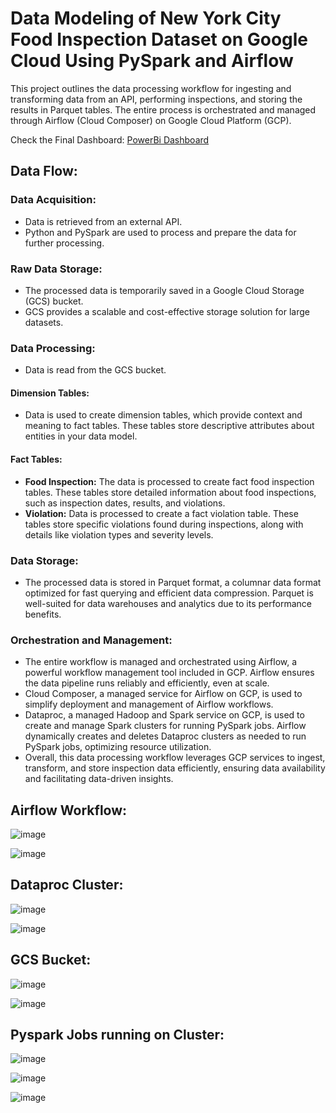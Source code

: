 # Data Modeling of New York City Food Inspection Dataset on Google Cloud Using PySpark and Airflow

This project outlines the data processing workflow for ingesting and transforming data from an API, performing inspections, and storing the results in Parquet tables. The entire process is orchestrated and managed through Airflow (Cloud Composer) on Google Cloud Platform (GCP).

Check the Final Dashboard: [PowerBi Dashboard](https://shorturl.at/fpMQ0)

## Data Flow:

### Data Acquisition:
- Data is retrieved from an external API.
- Python and PySpark are used to process and prepare the data for further processing.

### Raw Data Storage:
- The processed data is temporarily saved in a Google Cloud Storage (GCS) bucket.
- GCS provides a scalable and cost-effective storage solution for large datasets.

### Data Processing:
- Data is read from the GCS bucket.

#### Dimension Tables:
- Data is used to create dimension tables, which provide context and meaning to fact tables. These tables store descriptive attributes about entities in your data model.

#### Fact Tables:
- **Food Inspection:** The data is processed to create fact food inspection tables. These tables store detailed information about food inspections, such as inspection dates, results, and violations.
- **Violation:** Data is processed to create a fact violation table. These tables store specific violations found during inspections, along with details like violation types and severity levels.

### Data Storage:
- The processed data is stored in Parquet format, a columnar data format optimized for fast querying and efficient data compression. Parquet is well-suited for data warehouses and analytics due to its performance benefits.

### Orchestration and Management:
- The entire workflow is managed and orchestrated using Airflow, a powerful workflow management tool included in GCP. Airflow ensures the data pipeline runs reliably and efficiently, even at scale.
- Cloud Composer, a managed service for Airflow on GCP, is used to simplify deployment and management of Airflow workflows.
- Dataproc, a managed Hadoop and Spark service on GCP, is used to create and manage Spark clusters for running PySpark jobs. Airflow dynamically creates and deletes Dataproc clusters as needed to run PySpark jobs, optimizing resource utilization.
- Overall, this data processing workflow leverages GCP services to ingest, transform, and store inspection data efficiently, ensuring data availability and facilitating data-driven insights.

  
## Airflow Workflow:
![image](https://github.com/girish-Pillai/NYC_Food_Inspection_Data_Modeling/assets/98634040/80d9da14-059e-4f05-b5ec-960b057b903e)

![image](https://github.com/girish-Pillai/NYC_Food_Inspection_Data_Modeling/assets/98634040/6cd42b1e-d7ab-4e8e-b3c9-7dbdff10b99a)

## Dataproc Cluster:
![image](https://github.com/girish-Pillai/NYC_Food_Inspection_Data_Modeling/assets/98634040/768f67a9-c8d4-4c86-9acc-9d6f2b8f0ae3)

![image](https://github.com/girish-Pillai/NYC_Food_Inspection_Data_Modeling/assets/98634040/5c029c7d-a5f2-4b8d-80d9-e6b8a0d1dc4a)

## GCS Bucket:
![image](https://github.com/girish-Pillai/NYC_Food_Inspection_Data_Modeling/assets/98634040/6e2029ef-3a1b-4d03-be49-9e0651ac0211)

![image](https://github.com/girish-Pillai/NYC_Food_Inspection_Data_Modeling/assets/98634040/6d90ae6f-072a-42ce-8452-9214b0783b1a)

## Pyspark Jobs running on Cluster:
![image](https://github.com/girish-Pillai/NYC_Food_Inspection_Data_Modeling/assets/98634040/36042146-8948-4a40-847b-db8b99f134de)

![image](https://github.com/girish-Pillai/NYC_Food_Inspection_Data_Modeling/assets/98634040/539d2172-9469-416b-8586-f35682e64fef)

![image](https://github.com/girish-Pillai/NYC_Food_Inspection_Data_Modeling/assets/98634040/65312ad4-9e6f-4230-9180-05cd99f9057f)



